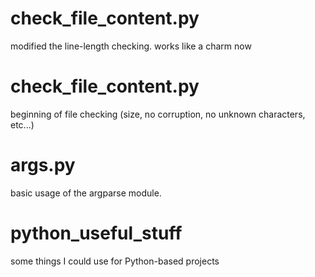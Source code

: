 # check_file_content.py
modified the line-length checking. works like a charm now

# check_file_content.py
beginning of file checking (size, no corruption,
no unknown characters, etc...)

# args.py
basic usage of the argparse module.

# python_useful_stuff
some things I could use for Python-based projects
